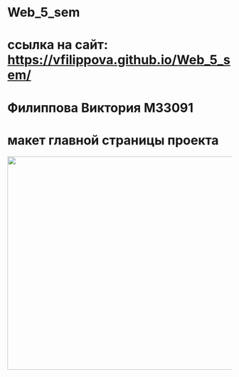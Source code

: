 # Web_5_sem
# ссылка на сайт: https://vfilippova.github.io/Web_5_sem/
# Филиппова Виктория М33091
# макет главной страницы проекта
<img src="https://github.com/vfilippova/Web_5_sem/blob/main/Cafe%20Website%20Layout.png" width="650" height="480">
